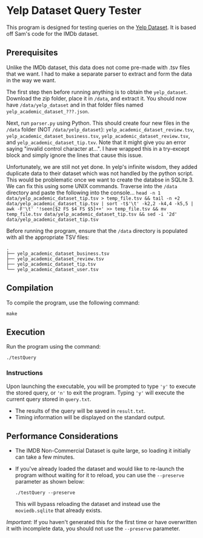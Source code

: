 # Yelp Dataset Query Tester

This program is designed for testing queries on the [Yelp Dataset](https://www.yelp.com/dataset). It is based off Sam's code for the IMDb dataset.

## Prerequisites

Unlike the IMDb dataset, this data does not come pre-made with .tsv files that we want. I had to make a separate parser to extract and form the data in the way we want.

The first step then before running anything is to obtain the `yelp_dataset`. Download the zip folder, place it in `/data`, and extract it. You should now have `/data/yelp_dataset` and in that folder files named `yelp_academic_dataset_???.json`.

Next, run `parser.py` using Python. This should create four new files in the `/data` folder (NOT `/data/yelp_dataset`): `yelp_academic_dataset_review.tsv`, `yelp_academic_dataset_business.tsv`, `yelp_academic_dataset_review.tsv`, and `yelp_academic_dataset_tip.txv`. 
Note that it might give you an error saying "invalid control character at...". I have wrapped this in a try-except block and simply ignore the lines that cause this issue.

Unfortunately, we are still not yet done. In yelp's infinite wisdom, they added duplicate data to their dataset which was not handled by the python script. This would be problematic once we want to create the databse in SQLite 3. We can fix this using some UNIX commands. Traverse into the `/data` directory and paste the following into the console...
`head -n 1 data/yelp_academic_dataset_tip.tsv > temp_file.tsv && tail -n +2 data/yelp_academic_dataset_tip.tsv | sort -t$'\t' -k2,2 -k4,4 -k5,5 | awk -F'\t' '!seen[$2 FS $4 FS $5]++' >> temp_file.tsv && mv temp_file.tsv data/yelp_academic_dataset_tip.tsv && sed -i '2d' data/yelp_academic_dataset_tip.tsv`

Before running the program, ensure that the `/data` directory is populated with all the appropriate TSV files:

```
.
├── yelp_academic_dataset_business.tsv
├── yelp_academic_dataset_review.tsv
├── yelp_academic_dataset_tip.tsv
└── yelp_academic_dataset_user.tsv
```

## Compilation

To compile the program, use the following command:

```
make
```

## Execution

Run the program using the command:

```
./testQuery
```

### Instructions

Upon launching the executable, you will be prompted to type `'y'` to execute the stored query, or `'n'` to exit the program. Typing `'y'` will execute the current query stored in `query.txt`. 

- The results of the query will be saved in `result.txt`.
- Timing information will be displayed on the standard output.

## Performance Considerations

- The IMDB Non-Commercial Dataset is quite large, so loading it initially can take a few minutes.
- If you've already loaded the dataset and would like to re-launch the program without waiting for it to reload, you can use the `--preserve` parameter as shown below:

  ```
  ./testQuery --preserve
  ```

  This will bypass reloading the dataset and instead use the `moviedb.sqlite` that already exists. 

*Important:* If you haven't generated this for the first time or have overwritten it with incomplete data, you should not use the `--preserve` parameter.